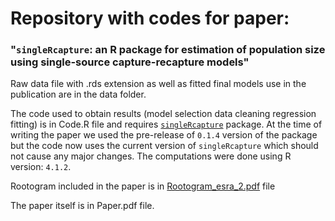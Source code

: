 # Repository with codes for paper:
### "`singleRcapture`: an R package for estimation of population size using single-source capture-recapture models"

Raw data file with .rds extension as well as fitted final models use in the
publication are in the data folder.

The code used to obtain results (model selection data cleaning regression 
fitting) is in Code.R file and requires [`singleRcapture`](https://ncn-foreigners.github.io/singleRcapture/) 
package. At the time of writing the paper we used the pre-release of `0.1.4` 
version of the package but the code now uses the current version of 
`singleRcapture` which should not cause any major changes. 
The computations were done using R version: `4.1.2`.

Rootogram included in the paper is in [Rootogram_esra_2.pdf](https://github.com/ncn-foreigners/paper-esra-conf/blob/main/Rootogram_esra_2.pdf) file

The paper itself is in Paper.pdf file.
